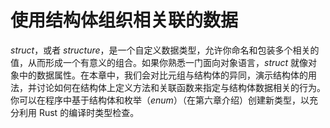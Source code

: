 # 使用结构体组织相关联的数据

*struct*，或者 *structure*，是一个自定义数据类型，允许你命名和包装多个相关的值，从而形成一个有意义的组合。如果你熟悉一门面向对象语言，*struct* 就像对象中的数据属性。在本章中，我们会对比元组与结构体的异同，演示结构体的用法，并讨论如何在结构体上定义方法和关联函数来指定与结构体数据相关的行为。你可以在程序中基于结构体和枚举（*enum*）（在第六章介绍）创建新类型，以充分利用 Rust 的编译时类型检查。

